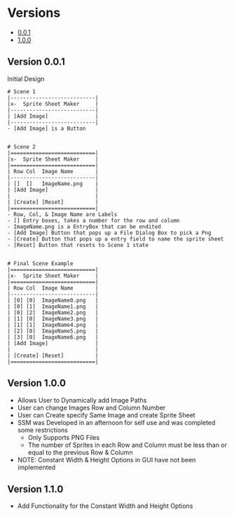 # Versions
- [0.0.1](#version-001)
- [1.0.0](#version-100)

## Version 0.0.1
Initial Design
```
# Scene 1
|---------------------------|
|x-  Sprite Sheet Maker     |
|---------------------------|
| [Add Image]               |
|---------------------------|
- [Add Image] is a Button
 
 
# Scene 2
|===========================|
|x-  Sprite Sheet Maker     |
|===========================|
| Row Col  Image Name       |
|---------------------------|
| []  []   ImageName.png    |
| [Add Image]               |
|                           |
| [Create] [Reset]          |
|===========================|
- Row, Col, & Image Name are Labels
- [] Entry boxes, takes a number for the row and column
- ImageName.png is a EntryBox that can be endited
- [Add Image] Button that pops up a File Dialog Box to pick a Png
- [Create] Button that pops up a entry field to name the sprite sheet
- [Reset] Button that resets to Scene 1 state
 
 
# Final Scene Example
|===========================|
|x-  Sprite Sheet Maker     |
|===========================|
| Row Col  Image Name       |
|---------------------------|
| [0] [0]  ImageName0.png   |
| [0] [1]  ImageName1.png   |
| [0] [2]  ImageName2.png   |
| [1] [0]  ImageName3.png   |
| [1] [1]  ImageName4.png   |
| [2] [0]  ImageName5.png   |
| [3] [0]  ImageName6.png   |
| [Add Image]               |
|                           |
| [Create] [Reset]          |
|===========================|
```

## Version 1.0.0
* Allows User to Dynamically add Image Paths
* User can change Images Row and Column Number
* User can Create specify Same Image and create Sprite Sheet
* SSM was Developed in an afternoon for self use and was completed some restrictions
  * Only Supports PNG Files
  * The number of Sprites in each Row and Column must be less than or equal to the previous Row & Column
* NOTE: Constant Width & Height Options in GUI have not been implemented

## Version 1.1.0
* Add Functionality for the Constant Width and Height Options